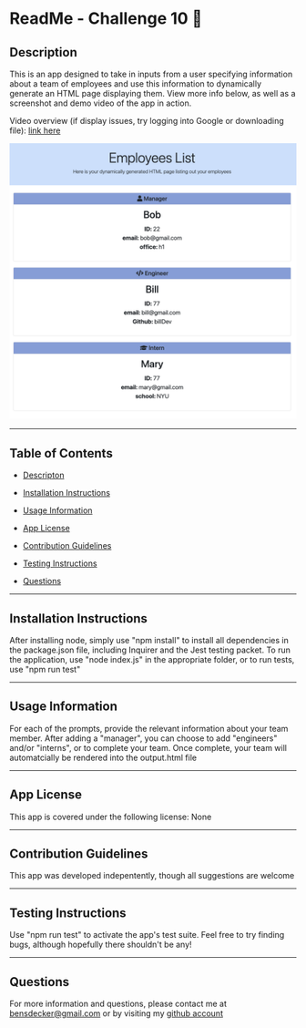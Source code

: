 # ReadMe - Challenge 10 📝

## Description 

This is an app designed to take in inputs from a user specifying information about a team of employees and use this information to dynamically generate an HTML page displaying them.  View more info below, as well as a screenshot and demo video of the app in action.  

Video overview (if display issues, try logging into Google or downloading file): [link here](https://drive.google.com/file/d/1dy46l3yjWG3PEH4UmyYuJ5a-jMYEgm4O/view)

![console](./assets/screenshots/output.png)

---

## Table of Contents 

* [Descripton](#description)

* [Installation Instructions](#installation-instructions)

* [Usage Information](#usage-information)

* [App License](#app-license)

* [Contribution Guidelines](#contribution-guidelines)

* [Testing Instructions](#testing-instructions)

* [Questions](#questions)



---

## Installation Instructions 

After installing node, simply use "npm install" to install all dependencies in the package.json file, including Inquirer and the Jest testing packet.  To run the application, use "node index.js" in the appropriate folder, or to run tests, use "npm run test" 

---

## Usage Information 

For each of the prompts, provide the relevant information about your team member.  After adding a "manager", you can choose to add "engineers" and/or "interns", or to complete your team.  Once complete, your team will automatcially be rendered into the output.html file 

---

## App License 

This app is covered under the following license: None

---

## Contribution Guidelines 

This app was developed indepentently, though all suggestions are welcome

---

## Testing Instructions 

Use "npm run test" to activate the app's test suite.  Feel free to try finding bugs, although hopefully there shouldn't be any!

---

## Questions 

For more information and questions, please contact me at <bensdecker@gmail.com> or by visiting my [github account](https://github.com/benjiCCB)